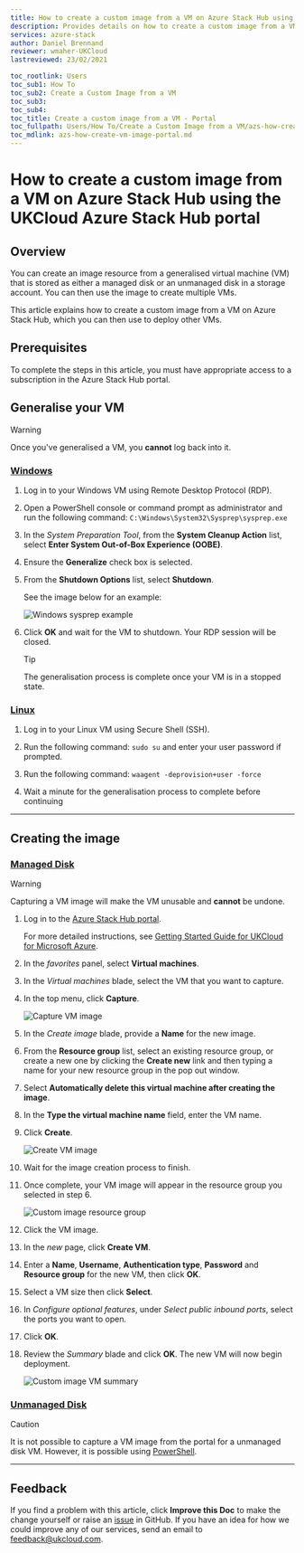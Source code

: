 ```yaml
---
title: How to create a custom image from a VM on Azure Stack Hub using the UKCloud Azure Stack Hub portal
description: Provides details on how to create a custom image from a VM using the portal
services: azure-stack
author: Daniel Brennand
reviewer: wmaher-UKCloud
lastreviewed: 23/02/2021

toc_rootlink: Users
toc_sub1: How To
toc_sub2: Create a Custom Image from a VM
toc_sub3:
toc_sub4:
toc_title: Create a custom image from a VM - Portal
toc_fullpath: Users/How To/Create a Custom Image from a VM/azs-how-create-vm-image-portal.md
toc_mdlink: azs-how-create-vm-image-portal.md
---
```


# How to create a custom image from a VM on Azure Stack Hub using the UKCloud Azure Stack Hub portal

## Overview

You can create an image resource from a generalised virtual machine (VM) that is stored as either a managed disk or an unmanaged disk in a storage account. You can then use the image to create multiple VMs.

This article explains how to create a custom image from a VM on Azure Stack Hub, which you can then use to deploy other VMs.

## Prerequisites

To complete the steps in this article, you must have appropriate access to a subscription in the Azure Stack Hub portal.

## Generalise your VM

> [!WARNING]
> Once you've generalised a VM, you **cannot** log back into it.

### [Windows](#tab/tabid-a)

1. Log in to your Windows VM using Remote Desktop Protocol (RDP).

2. Open a PowerShell console or command prompt as administrator and run the following command: `C:\Windows\System32\Sysprep\sysprep.exe`

3. In the *System Preparation Tool*, from the **System Cleanup Action** list, select **Enter System Out-of-Box Experience (OOBE)**.

4. Ensure the **Generalize** check box is selected.

5. From the **Shutdown Options** list, select **Shutdown**.

    See the image below for an example:

    ![Windows sysprep example](images/azs-windows-sys-prep.png)

6. Click **OK** and wait for the VM to shutdown. Your RDP session will be closed.

    > [!TIP]
    > The generalisation process is complete once your VM is in a stopped state.

### [Linux](#tab/tabid-b)

1. Log in to your Linux VM using Secure Shell (SSH).

2. Run the following command: `sudo su` and enter your user password if prompted.

3. Run the following command: `waagent -deprovision+user -force`

4. Wait a minute for the generalisation process to complete before continuing 
***

## Creating the image

### [Managed Disk](#tab/tabid-c)

> [!WARNING]
> Capturing a VM image will make the VM unusable and **cannot** be undone.

1. Log in to the [Azure Stack Hub portal](https://portal.frn00006.azure.ukcloud.com/).

    For more detailed instructions, see [Getting Started Guide for UKCloud for Microsoft Azure](azs-gs.md).

2. In the *favorites* panel, select **Virtual machines**.

3. In the *Virtual machines* blade, select the VM that you want to capture.

4. In the top menu, click **Capture**.

    ![Capture VM image](images/azs-browser-capture-vm.png)

5. In the *Create image* blade, provide a **Name** for the new image.

6. From the **Resource group** list, select an existing resource group, or create a new one by clicking the **Create new** link and then typing a name for your new resource group in the pop out window.

7. Select **Automatically delete this virtual machine after creating the image**.

8. In the **Type the virtual machine name** field, enter the VM name.

9. Click **Create**.

    ![Create VM image](images/azs-browser-create-image.png)

10. Wait for the image creation process to finish.

11. Once complete, your VM image will appear in the resource group you selected in step 6.

    ![Custom image resource group](images/azs-browser-custom-image-resource-group.png)

12. Click the VM image.

13. In the *new* page, click **Create VM**.

14. Enter a **Name**, **Username**, **Authentication type**, **Password** and **Resource group** for the new VM, then click **OK**.

15. Select a VM size then click **Select**.

16. In *Configure optional features*, under *Select public inbound ports*, select the ports you want to open.

17. Click **OK**.

18. Review the *Summary* blade and click **OK**. The new VM will now begin deployment.

    ![Custom image VM summary](images/azs-browser-custom-image-vm-summary.png)

### [Unmanaged Disk](#tab/tabid-d)

> [!CAUTION]
> It is not possible to capture a VM image from the portal for a unmanaged disk VM.
> However, it is possible using [PowerShell](azs-how-create-vm-image-powershell.md).

***

## Feedback

If you find a problem with this article, click **Improve this Doc** to make the change yourself or raise an [issue](https://github.com/UKCloud/documentation/issues) in GitHub. If you have an idea for how we could improve any of our services, send an email to <feedback@ukcloud.com>.
